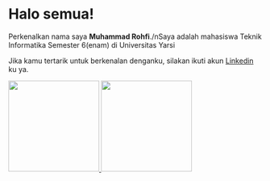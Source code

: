 # Halo semua! 

Perkenalkan nama saya **Muhammad Rohfi**./nSaya adalah mahasiswa Teknik Informatika Semester 6(enam) di Universitas Yarsi

Jika kamu tertarik untuk berkenalan denganku, silakan ikuti akun [Linkedin](https://www.linkedin.com/in/muhammad-rohfi-1ab71b222/) ku ya.

<p align="left">
<a href="https://github.com/gilangadhan">
  <img height="180em" src="https://github-readme-stats-eight-theta.vercel.app/api?username=rohfi&show_icons=true&theme=algolia&include_all_commits=true&count_private=true"/>
  <img height="180em" src="https://github-readme-stats-eight-theta.vercel.app/api/top-langs/?username=rohfi&layout=compact&langs_count=8&theme=algolia"/>
</a>
</p>
